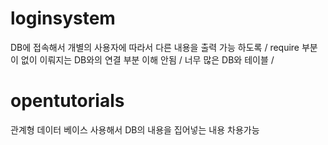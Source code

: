 # loginsystem

DB에 접속해서 개별의 사용자에 따라서 다른 내용을 출력 가능 하도록 / require 부분이 없이 이뤄지는 DB와의 연결 부분 이해 안됨 / 너무 많은 DB와 테이블 /

# opentutorials

관계형 데이터 베이스 사용해서 DB의 내용을 집어넣는 내용 차용가능
